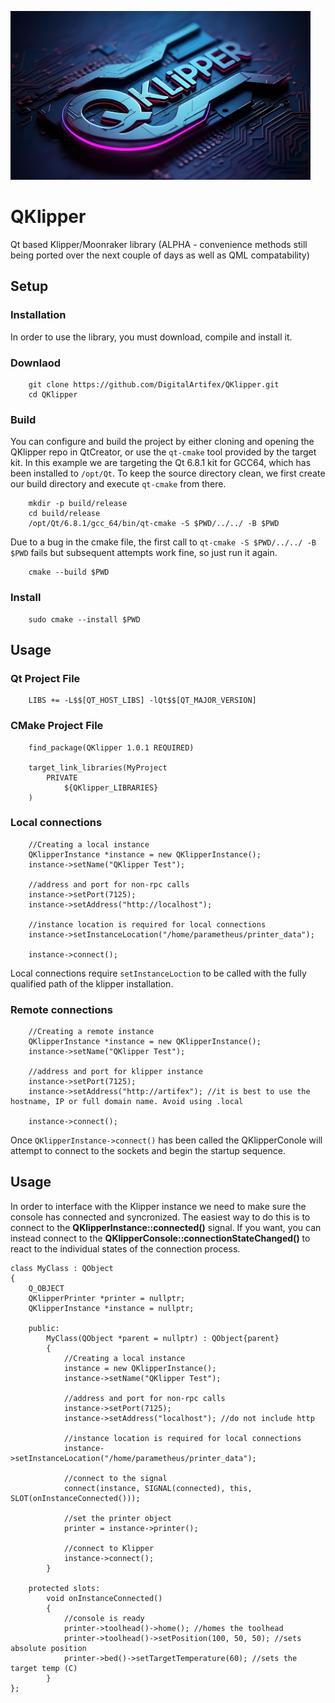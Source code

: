 ![alt text](https://github.com/DigitalArtifex/QKlipper/blob/main/qklipper_small.jpg)
# QKlipper
Qt based Klipper/Moonraker library (ALPHA - convenience methods still being ported over the next couple of days as well as QML compatability) 


## Setup
### Installation
In order to use the library, you must download, compile and install it.

### Downlaod

```
    git clone https://github.com/DigitalArtifex/QKlipper.git
    cd QKlipper
```

### Build
You can configure and build the project by either cloning and opening the QKlipper repo in QtCreator, or use the `qt-cmake` tool provided by the target kit. In this example we are targeting the Qt 6.8.1 kit for GCC64, which has been installed to `/opt/Qt`. To keep the source directory clean, we first create our build directory and execute `qt-cmake` from there.

```
    mkdir -p build/release
    cd build/release
    /opt/Qt/6.8.1/gcc_64/bin/qt-cmake -S $PWD/../../ -B $PWD
```

Due to a bug in the cmake file, the first call to `qt-cmake -S $PWD/../../ -B $PWD` fails but subsequent attempts work fine, so just run it again.

```
    cmake --build $PWD
```

### Install
```
    sudo cmake --install $PWD
```

## Usage

### Qt Project File
```
    LIBS += -L$$[QT_HOST_LIBS] -lQt$$[QT_MAJOR_VERSION]
```

### CMake Project File
```
    find_package(QKlipper 1.0.1 REQUIRED)

    target_link_libraries(MyProject
        PRIVATE
            ${QKlipper_LIBRARIES}
    )

```

### Local connections
```
    //Creating a local instance
    QKlipperInstance *instance = new QKlipperInstance();
    instance->setName("QKlipper Test");
    
    //address and port for non-rpc calls
    instance->setPort(7125);
    instance->setAddress("http://localhost");
    
    //instance location is required for local connections
    instance->setInstanceLocation("/home/parametheus/printer_data");
    
    instance->connect();
```
Local connections require `setInstanceLoction` to be called with the fully qualified path of the klipper installation.

### Remote connections
```
    //Creating a remote instance
    QKlipperInstance *instance = new QKlipperInstance();
    instance->setName("QKlipper Test");
    
    //address and port for klipper instance
    instance->setPort(7125);
    instance->setAddress("http://artifex"); //it is best to use the hostname, IP or full domain name. Avoid using .local
    
    instance->connect();
```

Once `QKlipperInstance->connect()` has been called the QKlipperConole will attempt to connect to the sockets and begin the startup sequence.


## Usage
In order to interface with the Klipper instance we need to make sure the console has connected and syncronized. The easiest way to do this is to connect to
the **QKlipperInstance::connected()** signal. If you want, you can instead connect to the **QKlipperConsole::connectionStateChanged()** to react to the individual
states of the connection process.
```
class MyClass : QObject
{
    Q_OBJECT
    QKlipperPrinter *printer = nullptr;
    QKlipperInstance *instance = nullptr;
    
    public:
        MyClass(QObject *parent = nullptr) : QObject{parent}
        {
            //Creating a local instance
            instance = new QKlipperInstance();
            instance->setName("QKlipper Test");
            
            //address and port for non-rpc calls
            instance->setPort(7125);
            instance->setAddress("localhost"); //do not include http
            
            //instance location is required for local connections
            instance->setInstanceLocation("/home/parametheus/printer_data");
            
            //connect to the signal
            connect(instance, SIGNAL(connected), this, SLOT(onInstanceConnected()));
            
            //set the printer object
            printer = instance->printer();
            
            //connect to Klipper
            instance->connect();
        }
    
    protected slots:
        void onInstanceConnected()
        {
            //console is ready
            printer->toolhead()->home(); //homes the toolhead
            printer->toolhead()->setPosition(100, 50, 50); //sets absolute position
            printer->bed()->setTargetTemperature(60); //sets the target temp (C)
        }
};
```
